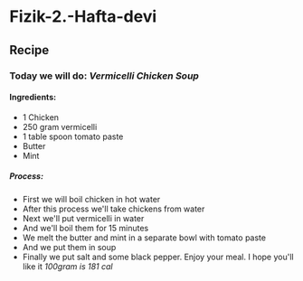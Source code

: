 # Fizik-2.-Hafta-devi
## Recipe
### Today we will do: *Vermicelli Chicken Soup*
#### Ingredients: 
+ 1 Chicken
+ 250 gram vermicelli
+ 1 table spoon tomato paste
+ Butter
+ Mint
##### Process:
+ First we will boil chicken in hot water
+ After this process we'll take chickens from water  
+ Next we'll put vermicelli in water
+ And we'll boil them for 15 minutes
+ We melt the butter and mint in a separate bowl with tomato paste
+ And we put them in soup
+ Finally we put salt and some black pepper.
Enjoy your meal.
I hope you'll like it
 *100gram is 181 cal*
